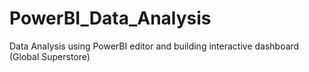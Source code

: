 # PowerBI_Data_Analysis
Data Analysis using PowerBI editor and building interactive dashboard (Global Superstore)
